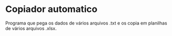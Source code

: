 # Copiador automatico
 Programa que pega os dados de vários arquivos .txt e os copia em planilhas de vários arquivos .xlsx.
